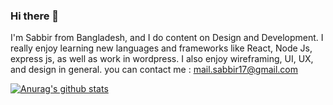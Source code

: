 ### Hi there 👋

I'm Sabbir from Bangladesh, and I do content on Design and Development. I really enjoy learning new languages and frameworks like React, Node Js, express js, as well as work in wordpress. I also enjoy wireframing, UI, UX, and design in general. you can contact me : mail.sabbir17@gmail.com


[![Anurag's github stats](https://github-readme-stats.vercel.app/api?username=sabbir179)](https://github.com/anuraghazra/github-readme-stats)
